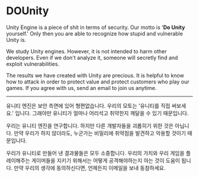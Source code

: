# DOUnity

Unity Engine is a piece of shit in terms of security. Our motto is '**Do Unity** yourself.' Only then you are able to recognize how stupid and vulnerable Unity is.  
  
We study Unity engines. However, it is not intended to harm other developers. Even if we don't analyze it, someone will secretly find and exploit vulnerabilities.  
  
The results we have created with Unity are precious. It is helpful to know how to attack in order to protect value and protect customers who play our games. If you agree with us, send an email to join us anytime.

---
유니티 엔진은 보안 측면에 있어 형편없습니다. 우리의 모토는 '유니티를 직접 써보세요.' 입니다. 그래야만 유니티가 얼마나 어리석고 취약한지 깨달을 수 있기 때문입니다.  
  
우리는 유니티 엔진을 연구합니다. 하지만 다른 개발자들을 괴롭히기 위한 것은 아닙니다. 만약 우리가 하지 않더라도, 누군가는 비밀리에 취약점을 발견하고 악용할 것이기 때문입니다.  

우리가 유니티로 만들어 낸 결과물들은 모두 소중합니다. 우리의 가치와 우리 게임을 플레이해주는 게이머들을 지키기 위해서는 어떻게 공격해야하는지 아는 것이 도움이 됩니다. 만약 우리의 생각에 동의하신다면, 언제든지 이메일을 보내 동참하세요.
